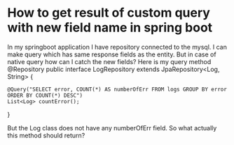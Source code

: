 
# How to get result of custom query with new field name in spring boot

In my springboot application I have repository connected to the mysql. I can make query which has same response fields as the entity. But in case of native query how can I catch the new fields?
Here is my query method
@Repository
public interface LogRepository extends JpaRepository<Log, String>  {

    @Query("SELECT error, COUNT(*) AS numberOfErr FROM logs GROUP BY error ORDER BY COUNT(*) DESC")
    List<Log> countError();
}

But the Log class does not have any numberOfErr field. So what actually this method should return?

        